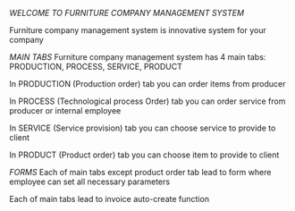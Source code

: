 *WELCOME TO
FURNITURE COMPANY MANAGEMENT SYSTEM*

Furniture company management system is innovative system for your company

*MAIN TABS*
Furniture company management system has 4 main tabs: PRODUCTION, PROCESS, SERVICE, PRODUCT

In PRODUCTION (Production order) tab you can order items from producer

In PROCESS (Technological process Order) tab you can order service from producer or internal employee

In SERVICE (Service provision) tab you can choose service to provide to client

In PRODUCT (Product order) tab you can choose item to provide to client

*FORMS*
Each of main tabs except product order tab lead to form where employee can set all necessary parameters

Each of main tabs lead to invoice auto-create function
